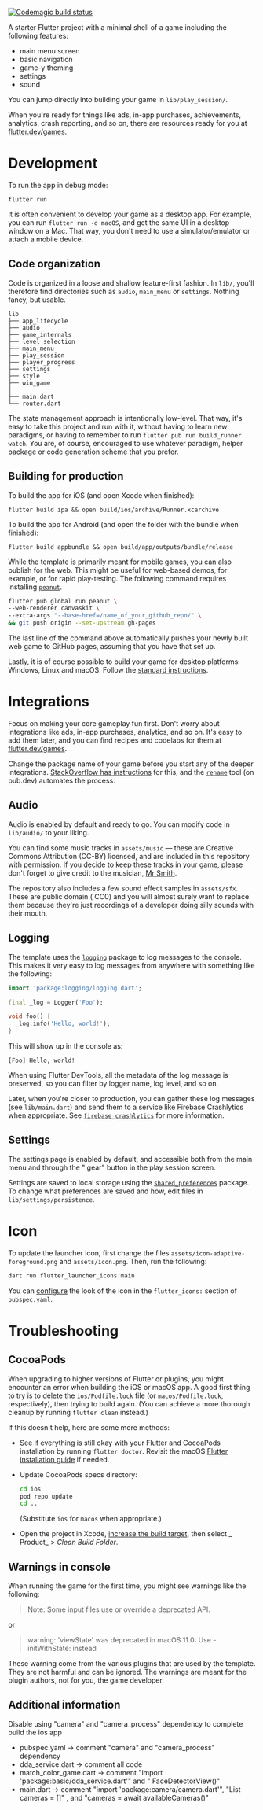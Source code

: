 [![Codemagic build status](https://api.codemagic.io/apps/669a225b6526f78929209c33/669a225b6526f78929209c32/status_badge.svg)](https://codemagic.io/app/669a225b6526f78929209c33/669a225b6526f78929209c32/latest_build)

A starter Flutter project with a minimal shell of a game including the following features:

- main menu screen
- basic navigation
- game-y theming
- settings
- sound

You can jump directly into building your game in `lib/play_session/`.

When you're ready for things like ads, in-app purchases, achievements, analytics, crash reporting,
and so on, there are resources ready for you at [flutter.dev/games](https://flutter.dev/games).

# Development

To run the app in debug mode:

    flutter run

It is often convenient to develop your game as a desktop app. For example, you can
run `flutter run -d macOS`, and get the same UI in a desktop window on a Mac. That way, you don't
need to use a simulator/emulator or attach a mobile device.

## Code organization

Code is organized in a loose and shallow feature-first fashion. In `lib/`, you'll therefore find
directories such as `audio`,
`main_menu` or `settings`. Nothing fancy, but usable.

```text
lib
├── app_lifecycle
├── audio
├── game_internals
├── level_selection
├── main_menu
├── play_session
├── player_progress
├── settings
├── style
├── win_game
│
├── main.dart
└── router.dart
```

The state management approach is intentionally low-level. That way, it's easy to take this project
and run with it, without having to learn new paradigms, or having to remember to
run `flutter pub run build_runner watch`. You are, of course, encouraged to use whatever paradigm,
helper package or code generation scheme that you prefer.

## Building for production

To build the app for iOS (and open Xcode when finished):

```shell
flutter build ipa && open build/ios/archive/Runner.xcarchive
```

To build the app for Android (and open the folder with the bundle when finished):

```shell
flutter build appbundle && open build/app/outputs/bundle/release
```

While the template is primarily meant for mobile games, you can also publish for the web. This might
be useful for web-based demos, for example, or for rapid play-testing. The following command
requires installing
[`peanut`](https://pub.dev/packages/peanut/install).

```bash
flutter pub global run peanut \
--web-renderer canvaskit \
--extra-args "--base-href=/name_of_your_github_repo/" \
&& git push origin --set-upstream gh-pages
```

The last line of the command above automatically pushes your newly built web game to GitHub pages,
assuming that you have that set up.

Lastly, it is of course possible to build your game for desktop platforms:
Windows, Linux and macOS. Follow
the [standard instructions](https://docs.flutter.dev/platform-integration/desktop).

# Integrations

Focus on making your core gameplay fun first. Don't worry about integrations like ads, in-app
purchases, analytics, and so on. It's easy to add them later, and you can find recipes and codelabs
for them at [flutter.dev/games](https://flutter.dev/games).

Change the package name of your game before you start any of the deeper integrations.
[StackOverflow has instructions](https://stackoverflow.com/a/51550358/1416886)
for this, and the [`rename`](https://pub.dev/packages/rename) tool
(on pub.dev) automates the process.

## Audio

Audio is enabled by default and ready to go. You can modify code in `lib/audio/` to your liking.

You can find some music tracks in `assets/music` — these are Creative Commons Attribution (CC-BY)
licensed, and are included in this repository with permission. If you decide to keep these tracks in
your game, please don't forget to give credit to the musician, [Mr Smith][].

[Mr Smith]: https://freemusicarchive.org/music/mr-smith

The repository also includes a few sound effect samples in `assets/sfx`. These are public domain (
CC0) and you will almost surely want to replace them because they're just recordings of a developer
doing silly sounds with their mouth.

## Logging

The template uses the [`logging`](https://pub.dev/packages/logging) package to log messages to the
console. This makes it very easy to log messages from anywhere with something like the following:

```dart
import 'package:logging/logging.dart';

final _log = Logger('Foo');

void foo() {
  _log.info('Hello, world!');
}
```

This will show up in the console as:

```text
[Foo] Hello, world!
```

When using Flutter DevTools, all the metadata of the log message is preserved, so you can filter by
logger name, log level, and so on.

Later, when you're closer to production, you can gather these log messages
(see `lib/main.dart`) and send them to a service like Firebase Crashlytics when appropriate.
See [`firebase_crashlytics`](https://pub.dev/packages/firebase_crashlytics)
for more information.

## Settings

The settings page is enabled by default, and accessible both from the main menu and through the "
gear" button in the play session screen.

Settings are saved to local storage using the
[`shared_preferences`](https://pub.dev/packages/shared_preferences)
package. To change what preferences are saved and how, edit files in
`lib/settings/persistence`.

# Icon

To update the launcher icon, first change the files
`assets/icon-adaptive-foreground.png` and `assets/icon.png`. Then, run the following:

```bash
dart run flutter_launcher_icons:main
```

You can [configure](https://github.com/fluttercommunity/flutter_launcher_icons#book-guide)
the look of the icon in the `flutter_icons:` section of `pubspec.yaml`.

# Troubleshooting

## CocoaPods

When upgrading to higher versions of Flutter or plugins, you might encounter an error when building
the iOS or macOS app. A good first thing to try is to delete the `ios/Podfile.lock`
file (or `macos/Podfile.lock`, respectively), then trying to build again. (You can achieve a more
thorough cleanup by running `flutter clean` instead.)

If this doesn't help, here are some more methods:

- See if everything is still okay with your Flutter and CocoaPods installation by
  running `flutter doctor`. Revisit the macOS
  [Flutter installation guide](https://docs.flutter.dev/get-started/install/macos)
  if needed.
- Update CocoaPods specs directory:

  ```sh
  cd ios
  pod repo update
  cd ..
  ```

  (Substitute `ios` for `macos` when appropriate.)
- Open the project in Xcode,
  [increase the build target](https://stackoverflow.com/a/38602597/1416886), then select _
  Product_ > _Clean Build Folder_.

## Warnings in console

When running the game for the first time, you might see warnings like the following:

> Note: Some input files use or override a deprecated API.

or

> warning: 'viewState' was deprecated in macOS 11.0: Use -initWithState: instead

These warning come from the various plugins that are used by the template. They are not harmful and
can be ignored. The warnings are meant for the plugin authors, not for you, the game developer.

## Additional information

Disable using "camera" and "camera_process" dependency to complete build the ios app

- pubspec.yaml -> comment "camera" and "camera_process" dependency
- dda_service.dart -> comment all code
- match_color_game.dart -> comment "import 'package:basic/dda_service.dart'" and "
  FaceDetectorView()"
- main.dart -> comment "import 'package:camera/camera.dart'", "List<CameraDescription> cameras = []"
  , and "cameras = await availableCameras()"